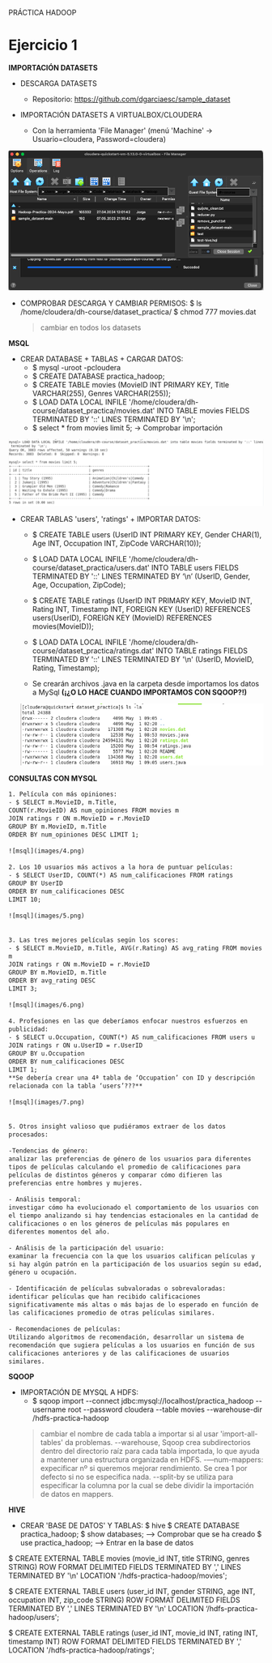 PRÁCTICA HADOOP

# Ejercicio 1

**IMPORTACIÓN DATASETS**

- DESCARGA DATASETS
    - Repositorio: https://github.com/dgarciaesc/sample_dataset

- IMPORTACIÓN DATASETS A VIRTUALBOX/CLOUDERA
    - Con la herramienta 'File Manager' (menú 'Machine' -> Usuario=cloudera, Password=cloudera)

![importación](images/1.png)

- COMPROBAR DESCARGA Y CAMBIAR PERMISOS:
    $ ls /home/cloudera/dh-course/dataset_practica/
    $ chmod 777 movies.dat
    > cambiar en todos los datasets


**MSQL**

- CREAR DATABASE + TABLAS + CARGAR DATOS:
    - $ mysql -uroot -pcloudera
    - $ CREATE DATABASE practica_hadoop;
    - $ CREATE TABLE movies (MovieID INT PRIMARY KEY, Title VARCHAR(255), Genres VARCHAR(255));
    - $ LOAD DATA LOCAL INFILE '/home/cloudera/dh-course/dataset_practica/movies.dat' INTO TABLE movies FIELDS TERMINATED BY '::' LINES TERMINATED BY '\n';
    - $ select * from movies limit 5; -> Comprobar importación

![msql](images/2.png)

- CREAR TABLAS 'users', 'ratings' + IMPORTAR DATOS:
    - $ CREATE TABLE users (UserID INT PRIMARY KEY, Gender CHAR(1), Age INT, Occupation INT, ZipCode VARCHAR(10));
    - $ LOAD DATA LOCAL INFILE '/home/cloudera/dh-course/dataset_practica/users.dat' INTO TABLE users FIELDS TERMINATED BY '::' LINES TERMINATED BY ‘\n’ (UserID, Gender, Age, Occupation, ZipCode);

    - $ CREATE TABLE ratings (UserID INT PRIMARY KEY, MovieID INT, Rating INT, Timestamp INT, FOREIGN KEY (UserID) REFERENCES users(UserID), FOREIGN KEY (MovieID) REFERENCES movies(MovieID));
    - $ LOAD DATA LOCAL INFILE '/home/cloudera/dh-course/dataset_practica/ratings.dat' INTO TABLE ratings FIELDS TERMINATED BY '::' LINES TERMINATED BY '\n' (UserID, MovieID, Rating, Timestamp);

    - Se crearán archivos .java en la carpeta desde importamos los datos a MySql **(¡¿O LO HACE CUANDO IMPORTAMOS CON SQOOP?!)**

    ![msql](images/3.png)


**CONSULTAS CON MYSQL**

    1. Película con más opiniones:
    - $ SELECT m.MovieID, m.Title,
    COUNT(r.MovieID) AS num_opiniones FROM movies m
    JOIN ratings r ON m.MovieID = r.MovieID
    GROUP BY m.MovieID, m.Title
    ORDER BY num_opiniones DESC LIMIT 1;

    ![msql](images/4.png)

    2. Los 10 usuarios más activos a la hora de puntuar películas:
    - $ SELECT UserID, COUNT(*) AS num_calificaciones FROM ratings
    GROUP BY UserID
    ORDER BY num_calificaciones DESC
    LIMIT 10;

    ![msql](images/5.png)


    3. Las tres mejores películas según los scores:
    - $ SELECT m.MovieID, m.Title, AVG(r.Rating) AS avg_rating FROM movies m
    JOIN ratings r ON m.MovieID = r.MovieID
    GROUP BY m.MovieID, m.Title
    ORDER BY avg_rating DESC
    LIMIT 3;
    
    ![msql](images/6.png)

    4. Profesiones en las que deberíamos enfocar nuestros esfuerzos en publicidad:
    - $ SELECT u.Occupation, COUNT(*) AS num_calificaciones FROM users u
    JOIN ratings r ON u.UserID = r.UserID
    GROUP BY u.Occupation
    ORDER BY num_calificaciones DESC
    LIMIT 1;
    **Se debería crear una 4ª tabla de ‘Occupation’ con ID y descripción relacionada con la tabla ‘users’???**

    ![msql](images/7.png)


    5. Otros insight valioso que pudiéramos extraer de los datos procesados:

    -Tendencias de género:
    analizar las preferencias de género de los usuarios para diferentes tipos de películas calculando el promedio de calificaciones para películas de distintos géneros y comparar cómo difieren las preferencias entre hombres y mujeres.

    - Análisis temporal:
    investigar cómo ha evolucionado el comportamiento de los usuarios con el tiempo analizando si hay tendencias estacionales en la cantidad de calificaciones o en los géneros de películas más populares en diferentes momentos del año.

    - Análisis de la participación del usuario:
    examinar la frecuencia con la que los usuarios califican películas y si hay algún patrón en la participación de los usuarios según su edad, género u ocupación.

    - Identificación de películas subvaloradas o sobrevaloradas:
    identificar películas que han recibido calificaciones significativamente más altas o más bajas de lo esperado en función de las calificaciones promedio de otras películas similares.

    - Recomendaciones de películas:
    Utilizando algoritmos de recomendación, desarrollar un sistema de recomendación que sugiera películas a los usuarios en función de sus calificaciones anteriores y de las calificaciones de usuarios similares.


**SQOOP**

- IMPORTACIÓN DE MYSQL A HDFS:
    - $ sqoop import --connect jdbc:mysql://localhost/practica_hadoop --username root --password cloudera --table movies --warehouse-dir /hdfs-practica-hadoop
    > cambiar el nombre de cada tabla a importar si al usar 'import-all-tables' da problemas.
    > --warehouse, Sqoop crea subdirectorios dentro del directorio raíz para cada tabla importada, lo que ayuda a mantener una estructura organizada en HDFS.
    > -—num-mappers: expecificar nº si queremos mejorar rendimiento. Se crea 1 por defecto si no se especifica nada.
    > --split-by se utiliza para especificar la columna por la cual se debe dividir la importación de datos en mappers.


**HIVE**

- CREAR 'BASE DE DATOS' Y TABLAS:
 $ hive
 $ CREATE DATABASE practica_hadoop;
 $ show databases; —> Comprobar que se ha creado
 $ use practica_hadoop; —> Entrar en la base de datos

$ CREATE EXTERNAL TABLE movies (movie_id INT, title STRING, genres STRING) ROW FORMAT DELIMITED FIELDS TERMINATED BY ',' LINES TERMINATED BY '\n' LOCATION '/hdfs-practica-hadoop/movies';

$ CREATE EXTERNAL TABLE users (user_id INT, gender STRING, age INT, occupation INT, zip_code STRING) ROW FORMAT DELIMITED FIELDS TERMINATED BY ',' LINES TERMINATED BY '\n' LOCATION ‘/hdfs-practica-hadoop/users';

$ CREATE EXTERNAL TABLE ratings (user_id INT, movie_id INT, rating INT, timestamp INT) ROW FORMAT DELIMITED FIELDS TERMINATED BY ',' LOCATION '/hdfs-practica-hadoop/ratings';

